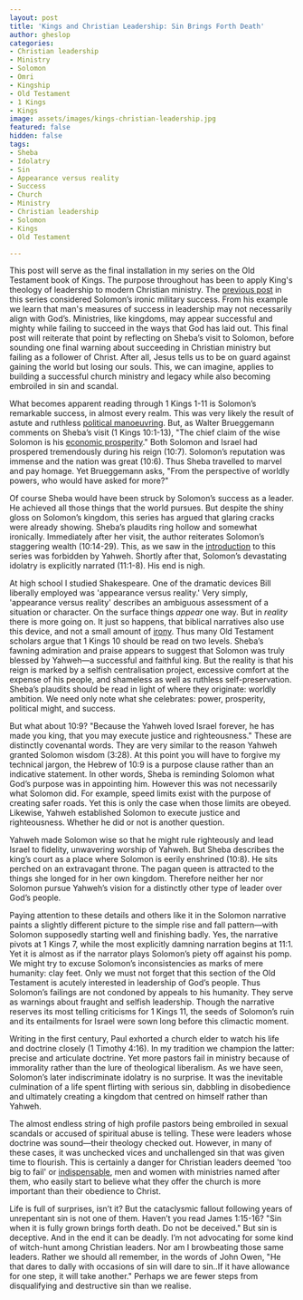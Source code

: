 ```yaml
---
layout: post
title: 'Kings and Christian Leadership: Sin Brings Forth Death'
author: gheslop
categories:
- Christian leadership
- Ministry
- Solomon
- Omri
- Kingship
- Old Testament
- 1 Kings
- Kings
image: assets/images/kings-christian-leadership.jpg
featured: false
hidden: false
tags:
- Sheba
- Idolatry
- Sin
- Appearance versus reality
- Success
- Church
- Ministry
- Christian leadership
- Solomon
- Kings
- Old Testament

---
```

This post will serve as the final installation in my series on the Old Testament book of Kings. The purpose throughout has been to apply King's theology of leadership to modern Christian ministry. The [previous post](https://rekindle.co.za/content/2020-08-19-kings-and-christian-leadership "True Success In Christian Leadership") in this series considered Solomon’s ironic military success. From his example we learn that man's measures of success in leadership may not necessarily align with God’s. Ministries, like kingdoms, may appear successful and mighty while failing to succeed in the ways that God has laid out. This final post will reiterate that point by reflecting on Sheba’s visit to Solomon, before sounding one final warning about succeeding in Christian ministry but failing as a follower of Christ. After all, Jesus tells us to be on guard against gaining the world but losing our souls. This, we can imagine, applies to building a successful church ministry and legacy while also becoming embroiled in sin and scandal.

What becomes apparent reading through 1 Kings 1-11 is Solomon’s remarkable success, in almost every realm. This was very likely the result of astute and ruthless [political manoeuvring](https://rekindle.co.za/content/2019-11-28-kings-and-christian-leadership-church-politics "Surviving Church Politics"). But, as Walter Brueggemann comments on Sheba’s visit (1 Kings 10:1-13), "The chief claim of the wise Solomon is his [economic prosperity](https://rekindle.co.za/content/2020-04-29-kings-and-christian-leadership-subtitle "Leaders Are Servants Not Centres")." Both Solomon and Israel had prospered tremendously during his reign (10:7). Solomon’s reputation was immense and the nation was great (10:6). Thus Sheba travelled to marvel and pay homage. Yet Brueggemann asks, "From the perspective of worldly powers, who would have asked for more?"

Of course Sheba would have been struck by Solomon’s success as a leader. He achieved all those things that the world pursues. But despite the shiny gloss on Solomon’s kingdom, this series has argued that glaring cracks were already showing. Sheba’s plaudits ring hollow and somewhat ironically. Immediately after her visit, the author reiterates Solomon’s staggering wealth (10:14-29). This, as we saw in the [introduction](https://rekindle.co.za/content/2020-04-15-kings-and-christian-leadership-an-introduction "Kings, Christian Leaders, And Deuteronomy 17") to this series was forbidden by Yahweh. Shortly after that, Solomon’s devastating idolatry is explicitly narrated (11:1-8). His end is nigh.

At high school I studied Shakespeare. One of the dramatic devices Bill liberally employed was 'appearance versus reality.' Very simply, 'appearance versus reality' describes an ambiguous assessment of a situation or character. On the surface things _appear_ one way. But in _reality_ there is more going on. It just so happens, that biblical narratives also use this device, and not a small amount of [irony](https://rekindle.co.za/content/irony-abounding-to-the-chief-of-persia/ "Old Testament Irony"). Thus many Old Testament scholars argue that 1 Kings 10 should be read on two levels. Sheba’s fawning admiration and praise appears to suggest that Solomon was truly blessed by Yahweh—a successful and faithful king. But the reality is that his reign is marked by a selfish centralisation project, excessive comfort at the expense of his people, and shameless as well as ruthless self-preservation. Sheba’s plaudits should be read in light of where they originate: worldly ambition. We need only note what she celebrates: power, prosperity, political might, and success.

But what about 10:9? "Because the Yahweh loved Israel forever, he has made you king, that you may execute justice and righteousness." These are distinctly covenantal words. They are very similar to the reason Yahweh granted Solomon wisdom (3:28). At this point you will have to forgive my technical jargon, the Hebrew of 10:9 is a purpose clause rather than an indicative statement. In other words, Sheba is reminding Solomon what God’s purpose was in appointing him. However this was not necessarily what Solomon did. For example, speed limits exist with the purpose of creating safer roads. Yet this is only the case when those limits are obeyed. Likewise, Yahweh established Solomon to execute justice and righteousness. Whether he did or not is another question.

Yahweh made Solomon wise so that he might rule righteously and lead Israel to fidelity, unwavering worship of Yahweh. But Sheba describes the king’s court as a place where Solomon is eerily enshrined (10:8). He sits perched on an extravagant throne. The pagan queen is attracted to the things she longed for in her own kingdom. Therefore neither her nor Solomon pursue Yahweh’s vision for a distinctly other type of leader over God’s people.

Paying attention to these details and others like it in the Solomon narrative paints a slightly different picture to the simple rise and fall pattern—with Solomon supposedly starting well and finishing badly. Yes, the narrative pivots at 1 Kings 7, while the most explicitly damning narration begins at 11:1. Yet it is almost as if the narrator plays Solomon’s piety off against his pomp. We might try to excuse Solomon’s inconsistencies as marks of mere humanity: clay feet. Only we must not forget that this section of the Old Testament is acutely interested in leadership of God’s people. Thus Solomon’s failings are not condoned by appeals to his humanity. They serve as warnings about fraught and selfish leadership. Though the narrative reserves its most telling criticisms for 1 Kings 11, the seeds of Solomon’s ruin and its entailments for Israel were sown long before this climactic moment.

Writing in the first century, Paul exhorted a church elder to watch his life and doctrine closely (1 Timothy 4:16). In my tradition we champion the latter: precise and articulate doctrine. Yet more pastors fail in ministry because of immorality rather than the lure of theological liberalism. As we have seen, Solomon’s later indiscriminate idolatry is no surprise. It was the inevitable culmination of a life spent flirting with serious sin, dabbling in disobedience and ultimately creating a kingdom that centred on himself rather than Yahweh.

The almost endless string of high profile pastors being embroiled in sexual scandals or accused of spiritual abuse is telling. These were leaders whose doctrine was sound—their theology checked out. However, in many of these cases, it was unchecked vices and unchallenged sin that was given time to flourish. This is certainly a danger for Christian leaders deemed 'too big to fail' or [indispensable](https://rekindle.co.za/content/pastor-you-are-dispensable/ "Pastor, You Are Dispensable"), men and women with ministries named after them, who easily start to believe what they offer the church is more important than their obedience to Christ.

Life is full of surprises, isn’t it? But the cataclysmic fallout following years of unrepentant sin is not one of them. Haven’t you read James 1:15-16? "Sin when it is fully grown brings forth death. Do not be deceived." But sin is deceptive. And in the end it can be deadly. I’m not advocating for some kind of witch-hunt among Christian leaders. Nor am I browbeating those same leaders. Rather we should all remember, in the words of John Owen, "He that dares to dally with occasions of sin will dare to sin..If it have allowance for one step, it will take another." Perhaps we are fewer steps from disqualifying and destructive sin than we realise.
